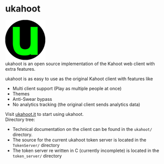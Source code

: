 # ukahoot
[![ukahoot logo](https://github.com/ukahoot/ukahoot/blob/master/assets/icon-small.png?raw=true)](http://ukahoot.it/)
<br>ukahoot is an open source implementation of the Kahoot web client with extra features.

ukahoot is as easy to use as the original Kahoot client with features like
 - Multi client support (Play as multiple people at once)
 - Themes
 - Anti-Swear bypass
 - No analytics tracking (the original client sends analytics data)
 
Visit [ukahoot.it](http://ukahoot.it/) to start using ukahoot.<br>
Directory tree:
- Technical documentation on the client can be found in the `ukahoot/` directory.
- The source for the current ukahoot token server is located in the `TokenServer/` directory
- The token server re written in C (currently incomplete) is located in the `token_server/` directory